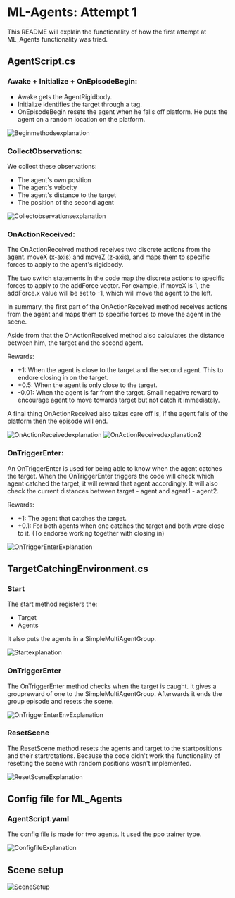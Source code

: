 # ML-Agents: Attempt 1

This README will explain the functionality of how the first attempt at ML_Agents functionality was tried.

## AgentScript.cs

### Awake + Initialize + OnEpisodeBegin:

- Awake gets the AgentRigidbody.
- Initialize identifies the target through a tag.
- OnEpisodeBegin resets the agent when he falls off platform. He puts the agent on a random location on the platform.

![Beginmethodsexplanation](ImagesREADME/Beginmethods.png)

### CollectObservations:

We collect these observations:

- The agent's own position
- The agent's velocity
- The agent's distance to the target
- The position of the second agent

![Collectobservationsexplanation](ImagesREADME/Collectobserv.png)

### OnActionReceived:

The OnActionReceived method receives two discrete actions from the agent. moveX (x-axis) and moveZ (z-axis), and maps them to specific forces to apply to the agent's rigidbody.

The two switch statements in the code map the discrete actions to specific forces to apply to the addForce vector. For example, if moveX is 1, the addForce.x value will be set to -1, which will move the agent to the left.

In summary, the first part of the OnActionReceived method receives actions from the agent and maps them to specific forces to move the agent in the scene.

Aside from that the OnActionReceived method also calculates the distance between him, the target and the second agent.

Rewards:

- +1: When the agent is close to the target and the second agent. This to endore closing in on the target.
- +0.5: When the agent is only close to the target.
- -0.01: When the agent is far from the target. Small negative reward to encourage agent to move towards target but not catch it immediately.

A final thing OnActionReceived also takes care off is, if the agent falls of the platform then the episode will end.

![OnActionReceivedexplanation](ImagesREADME/Onactreceive.png)
![OnActionReceivedexplanation2](ImagesREADME/Onactreceive2.png)

### OnTriggerEnter:

An OnTriggerEnter is used for being able to know when the agent catches the target. When the OnTriggerEnter triggers the code will check which agent catched the target, it will reward that agent accordingly. It will also check the current distances between target - agent and agent1 - agent2.

Rewards:

- +1: The agent that catches the target.
- +0.1: For both agents when one catches the target and both were close to it. (To endorse working together with closing in)

![OnTriggerEnterExplanation](ImagesREADME/Ontrigenter.png)

## TargetCatchingEnvironment.cs

### Start

The start method registers the:

- Target
- Agents

It also puts the agents in a SimpleMultiAgentGroup.

![Startexplanation](ImagesREADME/envStart.png)

### OnTriggerEnter

The OnTriggerEnter method checks when the target is caught. It gives a groupreward of one to the SimpleMultiAgentGroup. Afterwards it ends the group episode and resets the scene.

![OnTriggerEnterEnvExplanation](ImagesREADME/OnTrigenterenv.png)

### ResetScene

The ResetScene method resets the agents and target to the startpositions and their startrotations. Because the code didn't work the functionality of resetting the scene with random positions wasn't implemented.

![ResetSceneExplanation](ImagesREADME/ResScene.png)

## Config file for ML_Agents

### AgentScript.yaml

The config file is made for two agents. It used the ppo trainer type.

![ConfigfileExplanation](ImagesREADME/Agenscript.png)

## Scene setup

![SceneSetup](ImagesREADME/Scenesetup.JPG)
